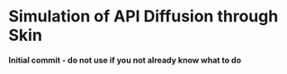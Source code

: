 # Simulation of API Diffusion through Skin

__Initial commit - do not use if you not already know what to do__

